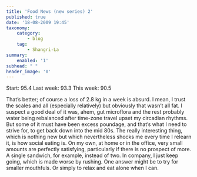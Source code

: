 ```yaml
---
title: 'Food News (new series) 2'
published: true
date: '18-08-2009 19:45'
taxonomy:
    category:
        - blog
    tag:
        - Shangri-La
summary:
    enabled: '1'
subhead: " "
header_image: '0'
---
```


Start: 95.4 Last week: 93.3 This week: 90.5

That’s better; of course a loss of 2.8 kg in a week is absurd. I mean, I trust the scales and all (especially relatively) but obviously that wasn’t all fat. I suspect a good deal of it was, ahem, gut microflora and the rest probably water being rebalanced after time-zone travel upset my circadian rhythms. But some of it must have been excess poundage, and that’s what I need to strive for, to get back down into the mid 80s. The really interesting thing, which is nothing new but which nevertheless shocks me every time I relearn it, is how social eating is. On my own, at home or in the office, very small amounts are perfectly satisfying, particularly if there is no prospect of more. A single sandwich, for example, instead of two. In company, I just keep going, which is made worse by rushing. One answer might be to try for smaller mouthfuls. Or simply to relax and eat alone when I can.
